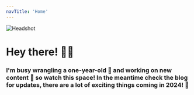 ```yaml
---
navTitle: 'Home'
---
```


![Headshot](/headshot.png)

# Hey there! 🙋‍♂️

### I'm busy wrangling a one-year-old 🍼 and working on new content 📝 so watch this space! In the meantime check the blog for updates, there are a lot of exciting things coming in 2024! 🎉
